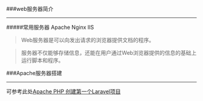 ###web服务器简介
***
#####常用服务器
    Apache Nginx IIS
    
>Web服务器是可以向发出请求的浏览器提供文档的程序。

>服务器不仅能够存储信息，还能在用户通过Web浏览器提供的信息的基础上运行脚本和程序。

###Apache服务器搭建
***
可参考此处[Apache PHP 创建第一个Laravel项目](http://www.jianshu.com/p/297047f5b5e1)
